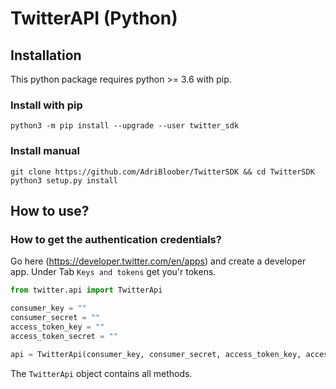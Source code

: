 # TwitterAPI (Python)

## Installation

This python package requires python >= 3.6 with pip.

### Install with pip

```shell
python3 -m pip install --upgrade --user twitter_sdk
```

### Install manual

```shell
git clone https://github.com/AdriBloober/TwitterSDK && cd TwitterSDK
python3 setup.py install
```

## How to use?

### How to get the authentication credentials?

Go here (https://developer.twitter.com/en/apps) and create a developer app. Under Tab `Keys and tokens` get you'r tokens.

```python
from twitter.api import TwitterApi

consumer_key = ""
consumer_secret = ""
access_token_key = ""
access_token_secret = ""

api = TwitterApi(consumer_key, consumer_secret, access_token_key, access_token_secret)
```

The `TwitterApi` object contains all methods.
